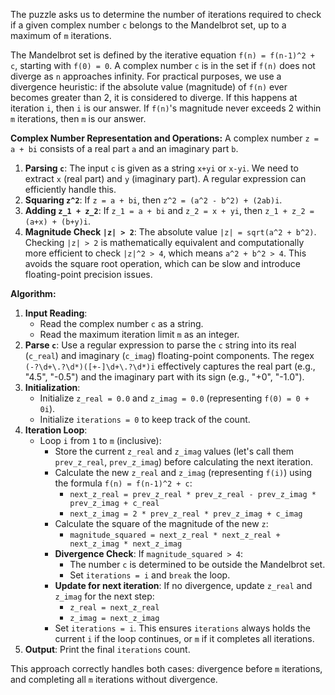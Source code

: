 The puzzle asks us to determine the number of iterations required to check if a given complex number `c` belongs to the Mandelbrot set, up to a maximum of `m` iterations.

The Mandelbrot set is defined by the iterative equation `f(n) = f(n-1)^2 + c`, starting with `f(0) = 0`. A complex number `c` is in the set if `f(n)` does not diverge as `n` approaches infinity. For practical purposes, we use a divergence heuristic: if the absolute value (magnitude) of `f(n)` ever becomes greater than 2, it is considered to diverge. If this happens at iteration `i`, then `i` is our answer. If `f(n)`'s magnitude never exceeds 2 within `m` iterations, then `m` is our answer.

**Complex Number Representation and Operations:**
A complex number `z = a + bi` consists of a real part `a` and an imaginary part `b`.
1.  **Parsing `c`**: The input `c` is given as a string `x+yi` or `x-yi`. We need to extract `x` (real part) and `y` (imaginary part). A regular expression can efficiently handle this.
2.  **Squaring `z^2`**: If `z = a + bi`, then `z^2 = (a^2 - b^2) + (2ab)i`.
3.  **Adding `z_1 + z_2`**: If `z_1 = a + bi` and `z_2 = x + yi`, then `z_1 + z_2 = (a+x) + (b+y)i`.
4.  **Magnitude Check `|z| > 2`**: The absolute value `|z| = sqrt(a^2 + b^2)`. Checking `|z| > 2` is mathematically equivalent and computationally more efficient to check `|z|^2 > 4`, which means `a^2 + b^2 > 4`. This avoids the square root operation, which can be slow and introduce floating-point precision issues.

**Algorithm:**

1.  **Input Reading**:
    *   Read the complex number `c` as a string.
    *   Read the maximum iteration limit `m` as an integer.
2.  **Parse `c`**: Use a regular expression to parse the `c` string into its real (`c_real`) and imaginary (`c_imag`) floating-point components. The regex `(-?\d+\.?\d*)([+-]\d+\.?\d*)i` effectively captures the real part (e.g., "4.5", "-0.5") and the imaginary part with its sign (e.g., "+0", "-1.0").
3.  **Initialization**:
    *   Initialize `z_real = 0.0` and `z_imag = 0.0` (representing `f(0) = 0 + 0i`).
    *   Initialize `iterations = 0` to keep track of the count.
4.  **Iteration Loop**:
    *   Loop `i` from `1` to `m` (inclusive):
        *   Store the current `z_real` and `z_imag` values (let's call them `prev_z_real`, `prev_z_imag`) before calculating the next iteration.
        *   Calculate the new `z_real` and `z_imag` (representing `f(i)`) using the formula `f(n) = f(n-1)^2 + c`:
            *   `next_z_real = prev_z_real * prev_z_real - prev_z_imag * prev_z_imag + c_real`
            *   `next_z_imag = 2 * prev_z_real * prev_z_imag + c_imag`
        *   Calculate the square of the magnitude of the new `z`:
            *   `magnitude_squared = next_z_real * next_z_real + next_z_imag * next_z_imag`
        *   **Divergence Check**: If `magnitude_squared > 4`:
            *   The number `c` is determined to be outside the Mandelbrot set.
            *   Set `iterations = i` and `break` the loop.
        *   **Update for next iteration**: If no divergence, update `z_real` and `z_imag` for the next step:
            *   `z_real = next_z_real`
            *   `z_imag = next_z_imag`
        *   Set `iterations = i`. This ensures `iterations` always holds the current `i` if the loop continues, or `m` if it completes all iterations.
5.  **Output**: Print the final `iterations` count.

This approach correctly handles both cases: divergence before `m` iterations, and completing all `m` iterations without divergence.